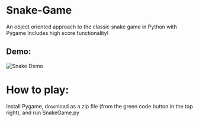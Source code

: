 # Snake-Game
An object oriented approach to the classic snake game in Python with Pygame
Includes high score functionality!

## Demo: 

![Snake Demo](https://user-images.githubusercontent.com/91094385/139866933-abdece9e-6cc7-4e78-b1f9-9e8b8b575a83.gif)

# How to play:
Install Pygame, download as a zip file (from the green code button in the top right), and run SnakeGame.py 
